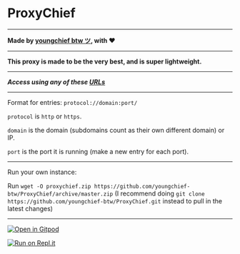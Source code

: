 # ProxyChief

---

**Made by [youngchief btw ツ](https://github.com/youngchief-btw), with ❤️**

---

**This proxy is made to be the very best, and is super lightweight.**

---

**_Access using any of these [URLs](/ListOfInstances.txt)_**

---

Format for entries: `protocol://domain:port/`

`protocol` is `http` or `https`.

`domain` is the domain (subdomains count as their own different domain) or IP.

`port` is the port it is running (make a new entry for each port).

---

Run your own instance:

Run `wget -O proxychief.zip https://github.com/youngchief-btw/ProxyChief/archive/master.zip` (I recommend doing `git clone https://github.com/youngchief-btw/ProxyChief.git` instead to pull in the latest changes)

---

[![Open in Gitpod](https://gitpod.io/button/open-in-gitpod.svg)](https://gitpod.io/#https://github.com/youngchief-btw/Proxychief)

[![Run on Repl.it](https://repl.it/badge/github/youngchief-btw/ProxyChief)](https://repl.it/github/youngchief-btw/ProxyChief)

